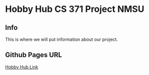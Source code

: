 # Hobby Hub CS 371 Project NMSU

## Info
This is where we will put information about our project.

## Github Pages URL
[Hobby Hub Link](https://kpbianco.github.io/)
